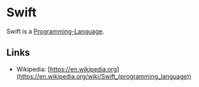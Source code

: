 # Swift

Swift is a [Programming-Language](9010000.md).

## Links

- Wikipedia: [https://en.wikipedia.org](https://en.wikipedia.org/wiki/Swift_(programming_language))
